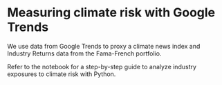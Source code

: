 # Measuring climate risk with Google Trends

We use data from Google Trends to proxy a climate news index and Industry Returns data from the Fama-French portfolio.

Refer to the notebook for a step-by-step guide to analyze industry exposures to climate risk with Python.
